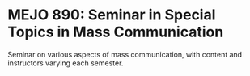 # MEJO 890: Seminar in Special Topics in Mass Communication

Seminar on various aspects of mass communication, with content and instructors varying each semester.